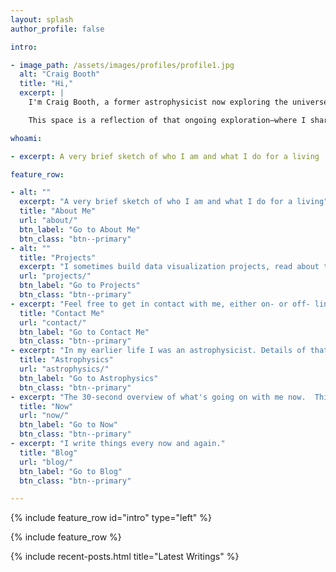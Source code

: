 ```yaml
---
layout: splash
author_profile: false

intro:

- image_path: /assets/images/profiles/profile1.jpg
  alt: "Craig Booth"
  title: "Hi,"
  excerpt: |
    I'm Craig Booth, a former astrophysicist now exploring the universe of education and technology. My journey began with supercomputer simulations of galaxy formation, fueled by an endless curiosity about the cosmos. Today, that same curiosity guides me in my role as CTO at [Packback](https://packback.co), where I strive to spark meaningful connections and inspire thoughtful innovation in education.

    This space is a reflection of that ongoing exploration—where I share insights, reflections, and musings at the intersection of science, learning, and quiet wonder. I'm passionate about nurturing curiosity in myself and others, believing that each question leads us closer to understanding not just the universe, but ourselves.

whoami:

- excerpt: A very brief sketch of who I am and what I do for a living

feature_row:

- alt: ""
  excerpt: "A very brief sketch of who I am and what I do for a living"
  title: "About Me"
  url: "about/"
  btn_label: "Go to About Me"
  btn_class: "btn--primary"
- alt: ""
  title: "Projects"
  excerpt: "I sometimes build data visualization projects, read about them here"
  url: "projects/"
  btn_label: "Go to Projects"
  btn_class: "btn--primary"
- excerpt: "Feel free to get in contact with me, either on- or off- line."
  title: "Contact Me"
  url: "contact/"
  btn_label: "Go to Contact Me"
  btn_class: "btn--primary"
- excerpt: "In my earlier life I was an astrophysicist. Details of that career are here."
  title: "Astrophysics"
  url: "astrophysics/"
  btn_label: "Go to Astrophysics"
  btn_class: "btn--primary"
- excerpt: "The 30-second overview of what's going on with me now.  This is what I would tell you if you were a good friend I hadn't seen in years."
  title: "Now"
  url: "now/"
  btn_label: "Go to Now"
  btn_class: "btn--primary"
- excerpt: "I write things every now and again."
  title: "Blog"
  url: "blog/"
  btn_label: "Go to Blog"
  btn_class: "btn--primary"

---
```


{% include feature_row id="intro" type="left" %}

{% include feature_row %}

{% include recent-posts.html title="Latest Writings" %}
